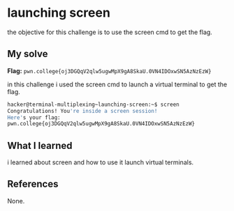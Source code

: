 # launching screen
the objective for this challenge is to use the screen cmd to get the flag.

## My solve
**Flag:** `pwn.college{oj3DGQqV2qlw5ugwMpX9gA8SkaU.0VN4IDOxwSN5AzNzEzW}`

in this challenge i used the screen cmd to launch a virtual terminal to get the flag.
```bash
hacker@terminal-multiplexing~launching-screen:~$ screen
Congratulations! You're inside a screen session!
Here's your flag:
pwn.college{oj3DGQqV2qlw5ugwMpX9gA8SkaU.0VN4IDOxwSN5AzNzEzW}
```

## What I learned
i learned about screen and how to use it launch virtual terminals.

## References 
None.
